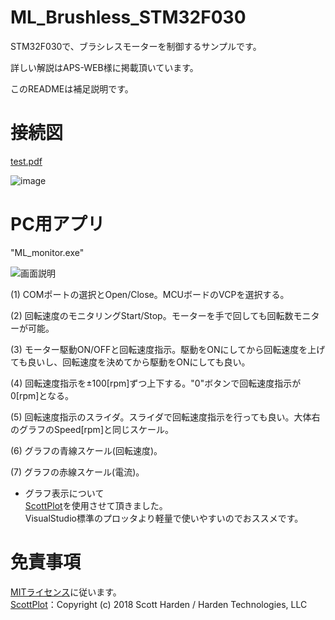 # ML_Brushless_STM32F030

STM32F030で、ブラシレスモーターを制御するサンプルです。  

詳しい解説はAPS-WEB様に掲載頂いています。  

このREADMEは補足説明です。



# 接続図
[test.pdf](https://github.com/miha-labs/ML_Brushless_STM32F030/files/12002344/test.pdf)

![image](https://github.com/miha-labs/ML_Brushless_STM32F030/assets/95220539/83e71ac5-a6e7-4eb5-9672-2d6e28647f59)


# PC用アプリ
"ML_monitor.exe"  

![画面説明](https://github.com/miha-labs/ML_Brushless_STM32F030/assets/95220539/0ff92693-8873-4435-ad91-1a29c4921e47)  

(1) COMポートの選択とOpen/Close。MCUボードのVCPを選択する。

(2) 回転速度のモニタリングStart/Stop。モーターを手で回しても回転数モニターが可能。

(3) モーター駆動ON/OFFと回転速度指示。駆動をONにしてから回転速度を上げても良いし、回転速度を決めてから駆動をONにしても良い。

(4) 回転速度指示を±100[rpm]ずつ上下する。"0"ボタンで回転速度指示が0[rpm]となる。

(5) 回転速度指示のスライダ。スライダで回転速度指示を行っても良い。大体右のグラフのSpeed[rpm]と同じスケール。

(6) グラフの青線スケール(回転速度)。

(7) グラフの赤線スケール(電流)。


- グラフ表示について  
[ScottPlot](https://scottplot.net/)を使用させて頂きました。  
VisualStudio標準のプロッタより軽量で使いやすいのでおススメです。

# 免責事項
[MITライセンス](https://github.com/miha-labs/ML_Brushless_STM32F030/blob/main/LICENSE)に従います。  
[ScottPlot](https://github.com/ScottPlot/ScottPlot/blob/main/LICENSE)：Copyright (c) 2018 Scott Harden / Harden Technologies, LLC

